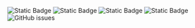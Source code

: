 ![Static Badge](https://img.shields.io/badge/blacklists-60-000000) ![Static Badge](https://img.shields.io/badge/blacklisted-2933657-cc0000) ![Static Badge](https://img.shields.io/badge/whitelisted-2242-00CC00) ![Static Badge](https://img.shields.io/badge/streaming_blacklist-28106-000000) ![GitHub issues](https://img.shields.io/github/issues/fabriziosalmi/blacklists)
